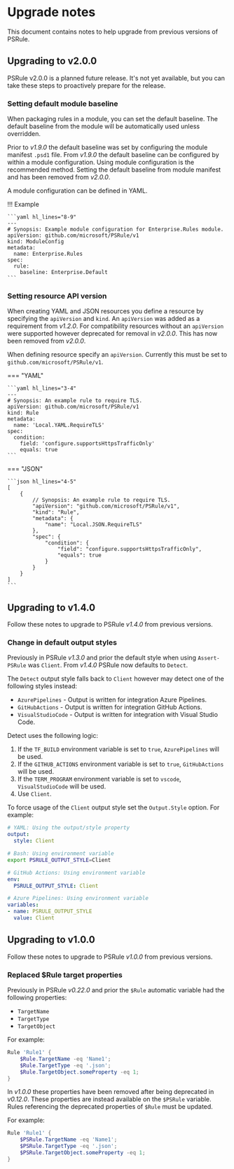 # Upgrade notes

This document contains notes to help upgrade from previous versions of PSRule.

## Upgrading to v2.0.0

PSRule v2.0.0 is a planned future release.
It's not yet available, but you can take these steps to proactively prepare for the release.

### Setting default module baseline

When packaging rules in a module, you can set the default baseline.
The default baseline from the module will be automatically used unless overridden.

Prior to _v1.9.0_ the default baseline was set by configuring the module manifest `.psd1` file.
From _v1.9.0_ the default baseline can be configured by within a module configuration.
Using module configuration is the recommended method.
Setting the default baseline from module manifest and has been removed from _v2.0.0_.

A module configuration can be defined in YAML.

!!! Example

    ```yaml hl_lines="8-9"
    ---
    # Synopsis: Example module configuration for Enterprise.Rules module.
    apiVersion: github.com/microsoft/PSRule/v1
    kind: ModuleConfig
    metadata:
      name: Enterprise.Rules
    spec:
      rule:
        baseline: Enterprise.Default
    ```

### Setting resource API version

When creating YAML and JSON resources you define a resource by specifying the `apiVersion` and `kind`.
An `apiVersion` was added as a requirement from _v1.2.0_.
For compatibility resources without an `apiVersion` were supported however deprecated for removal in _v2.0.0_.
This has now been removed from _v2.0.0_.

When defining resource specify an `apiVersion`.
Currently this must be set to `github.com/microsoft/PSRule/v1`.

=== "YAML"

    ```yaml hl_lines="3-4"
    ---
    # Synopsis: An example rule to require TLS.
    apiVersion: github.com/microsoft/PSRule/v1
    kind: Rule
    metadata:
      name: 'Local.YAML.RequireTLS'
    spec:
      condition:
        field: 'configure.supportsHttpsTrafficOnly'
        equals: true
    ```

=== "JSON"

    ```json hl_lines="4-5"
    [
        {
            // Synopsis: An example rule to require TLS.
            "apiVersion": "github.com/microsoft/PSRule/v1",
            "kind": "Rule",
            "metadata": {
                "name": "Local.JSON.RequireTLS"
            },
            "spec": {
                "condition": {
                    "field": "configure.supportsHttpsTrafficOnly",
                    "equals": true
                }
            }
        }
    ]
    ```

## Upgrading to v1.4.0

Follow these notes to upgrade to PSRule _v1.4.0_ from previous versions.

### Change in default output styles

Previously in PSRule _v1.3.0_ and prior the default style when using `Assert-PSRule` was `Client`.
From _v1.4.0_ PSRule now defaults to `Detect`.

The `Detect` output style falls back to `Client` however may detect one of the following styles instead:

- `AzurePipelines` - Output is written for integration Azure Pipelines.
- `GitHubActions` - Output is written for integration GitHub Actions.
- `VisualStudioCode` - Output is written for integration with Visual Studio Code.

Detect uses the following logic:

1. If the `TF_BUILD` environment variable is set to `true`, `AzurePipelines` will be used.
2. If the `GITHUB_ACTIONS` environment variable is set to `true`, `GitHubActions` will be used.
3. If the `TERM_PROGRAM` environment variable is set to `vscode`, `VisualStudioCode` will be used.
4. Use `Client`.

To force usage of the `Client` output style set the `Output.Style` option.
For example:

```yaml
# YAML: Using the output/style property
output:
  style: Client
```

```bash
# Bash: Using environment variable
export PSRULE_OUTPUT_STYLE=Client
```

```yaml
# GitHub Actions: Using environment variable
env:
  PSRULE_OUTPUT_STYLE: Client
```

```yaml
# Azure Pipelines: Using environment variable
variables:
- name: PSRULE_OUTPUT_STYLE
  value: Client
```

## Upgrading to v1.0.0

Follow these notes to upgrade to PSRule _v1.0.0_ from previous versions.

### Replaced $Rule target properties

Previously in PSRule _v0.22.0_ and prior the `$Rule` automatic variable had the following properties:

- `TargetName`
- `TargetType`
- `TargetObject`

For example:

```powershell
Rule 'Rule1' {
    $Rule.TargetName -eq 'Name1';
    $Rule.TargetType -eq '.json';
    $Rule.TargetObject.someProperty -eq 1;
}
```

In _v1.0.0_ these properties have been removed after being deprecated in _v0.12.0_.
These properties are instead available on the `$PSRule` variable.
Rules referencing the deprecated properties of `$Rule` must be updated.

For example:

```powershell
Rule 'Rule1' {
    $PSRule.TargetName -eq 'Name1';
    $PSRule.TargetType -eq '.json';
    $PSRule.TargetObject.someProperty -eq 1;
}
```
